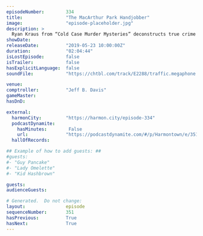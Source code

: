 ```yaml
---
episodeNumber:        334
title:                "The MacArthur Park Handjobber"
image:                "episode-placeholder.jpg"
description: >
  Ryan Kraus from “Cold Case Murder Mysteries” deconstructs true crime and horror and what it means to be the perfect crime, and how one day we're all going to be robots. Also, Spencer's balls are too big. Featuring Dan Harmon, Jeff Bryan Davis, Spencer Crittenden and Ryan Kraus.
showDate:             
releaseDate:          "2019-05-23 10:00:00Z"
duration:             "02:04:44"
isLostEpisode:        false
isTrailer:            false
hasExplicitLanguage:  false
soundFile:            "https://chtbl.com/track/E2288/traffic.megaphone.fm/STA6011347392.mp3?updated=1596570113"

venue:                
comptroller:          "Jeff B. Davis"
gameMaster:           
hasDnD:               

external:
  harmonCity:         "https://harmon.city/episode-334"
  podcastDynamite:
    hasMinutes:        False
    url:              "https://podcastdynamite.com/#/p/Harmontown/e/351/334"
  hallOfRecords:      

## Example of how to add guests: ##
#guests:
#- "Guy Pancake"
#- "Lady Omelette"
#- "Kid Hashbrown"

guests:
audienceGuests:

# Generated.  Do not change:
layout:               episode
sequenceNumber:       351
hasPrevious:          True
hasNext:              True
---
```


<!-- The episode description will be rendered here -->
<!-- Add your content below here -->

